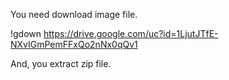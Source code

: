 You need download image file.

!gdown https://drive.google.com/uc?id=1LjutJTfE-NXvIGmPemFFxQo2nNx0qQv1

And, you extract zip file.
